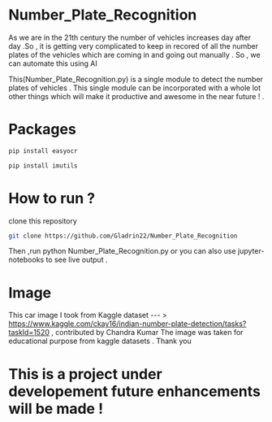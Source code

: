 # Number_Plate_Recognition
As we are in the 21th century the number of vehicles increases day after day .So , it is getting very complicated to keep in recored of all the number plates of the vehicles which are coming in and going out manually . So , we can automate this using AI

This(Number_Plate_Recognition.py) is a single module to detect the number plates of vehicles . This single module can be incorporated with a whole lot other things which will make it productive and awesome in the near future ! . 


# Packages 

```bash
pip install easyocr
```
```bash
pip install imutils
```

# How to run ?

clone this repository 
``` bash
git clone https://github.com/Gladrin22/Number_Plate_Recognition
```
Then ,run python Number_Plate_Recognition.py or you can also use jupyter-notebooks to see live output .

# Image

This car image I took from Kaggle dataset --- > https://www.kaggle.com/ckay16/indian-number-plate-detection/tasks?taskId=1520 , contributed by Chandra Kumar 
The image was taken for educational purpose from kaggle datasets . Thank you

# This is a project under developement future enhancements will be made !
